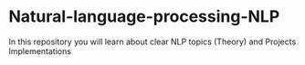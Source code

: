 # Natural-language-processing-NLP
In this repository you will learn about clear NLP topics  (Theory) and Projects Implementations 
